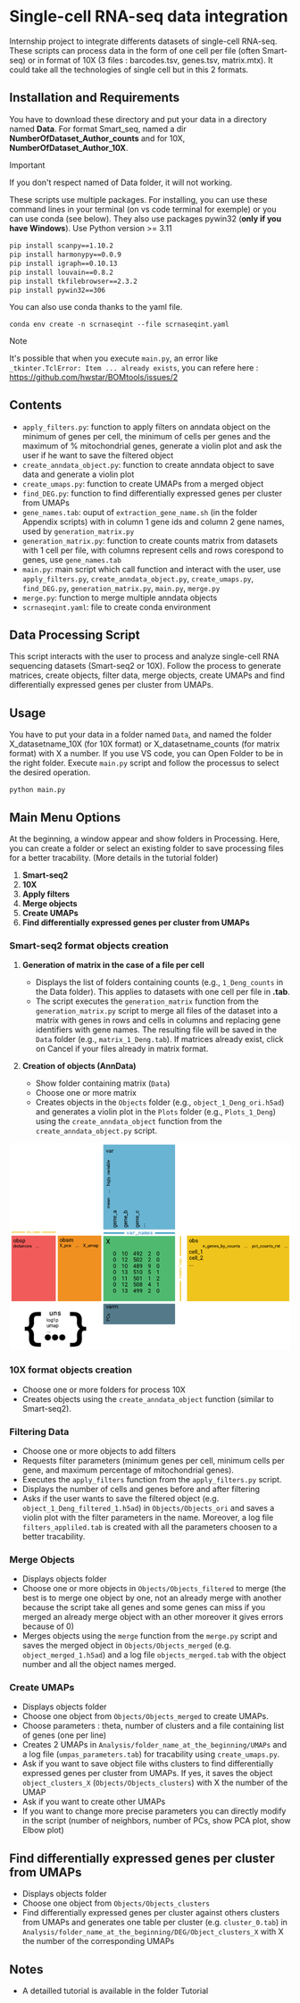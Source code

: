# Single-cell RNA-seq data integration

Internship project to integrate differents datasets of single-cell RNA-seq. These scripts can process data in the form of one cell per file (often Smart-seq) or in format of 10X (3 files : barcodes.tsv, genes.tsv, matrix.mtx). It could take all the technologies of single cell but in this 2 formats.

## Installation and Requirements

You have to download these directory and put your data in a directory named **Data**. For format Smart_seq, named a dir **NumberOfDataset_Author_counts** and for 10X, **NumberOfDataset_Author_10X**. 
>[!IMPORTANT]
>If you don't respect named of Data folder, it will not working.

These scripts use multiple packages. For installing, you can use these command lines in your terminal (on vs code terminal for exemple) or you can use conda (see below).
They also use packages pywin32 (**only if you have Windows**).
Use Python version >= 3.11

```
pip install scanpy==1.10.2
pip install harmonypy==0.0.9
pip install igraph==0.10.13
pip install louvain==0.8.2
pip install tkfilebrowser==2.3.2
pip install pywin32==306
```

You can also use conda thanks to the yaml file.
```
conda env create -n scrnaseqint --file scrnaseqint.yaml
```
>[!NOTE]
>It's possible that when you execute `main.py`, an error like `_tkinter.TclError: Item ... already exists`, you can refere here : https://github.com/hwstar/BOMtools/issues/2


## Contents

- `apply_filters.py`: function to apply filters on anndata object on the minimum of genes per cell, the minimum of cells per genes and the maximum of % mitochondrial genes, generate a violin plot and ask the user if he want to save the filtered object
- `create_anndata_object.py`: function to create anndata object to save data and generate a violin plot
- `create_umaps.py`: function to create UMAPs from a merged object
- `find_DEG.py`: function to find differentially expressed genes per cluster from UMAPs
- `gene_names.tab`: ouput of `extraction_gene_name.sh` (in the folder Appendix scripts) with in column 1 gene ids and column 2 gene names, used by `generation_matrix.py`
- `generation_matrix.py`: function to create counts matrix from datasets with 1 cell per file, with columns represent cells and rows corespond to genes, use `gene_names.tab`
- `main.py`: main script which call function and interact with the user, use `apply_filters.py`, `create_anndata_object.py`, `create_umaps.py`, `find_DEG.py`, `generation_matrix.py`, `main.py`, `merge.py`
- `merge.py`: function to merge multiple anndata objects
- `scrnaseqint.yaml`: file to create conda environment

## Data Processing Script

This script interacts with the user to process and analyze single-cell RNA sequencing datasets (Smart-seq2 or 10X). Follow the process to generate matrices, create objects, filter data, merge objects, create UMAPs and find differentially expressed genes per cluster from UMAPs.

## Usage

You have to put your data in a folder named `Data`, and named the folder X_datasetname_10X (for 10X format) or X_datasetname_counts (for matrix format) with X a number. 
If you use VS code, you can Open Folder to be in the right folder. Execute `main.py` script and follow the processus to select the desired operation.

```
python main.py
```

## Main Menu Options

At the beginning, a window appear and show folders in Processing. Here, you can create a folder or select an existing folder to save processing files for a better tracability. (More details in the tutorial folder)

1. **Smart-seq2**
2. **10X**
3. **Apply filters**
4. **Merge objects**
5. **Create UMAPs**
6. **Find differentially expressed genes per cluster from UMAPs**

### Smart-seq2 format objects creation

1. **Generation of matrix in the case of a file per cell**
    - Displays the list of folders containing counts (e.g., `1_Deng_counts` in the Data folder). This applies to datasets with one cell per file in **.tab**.
    - The script executes the `generation_matrix` function from the `generation_matrix.py` script to merge all files of the dataset into a matrix with genes in rows and cells in columns and replacing gene identifiers with gene names. The resulting file will be saved in the `Data` folder (e.g., `matrix_1_Deng.tab`). If matrices already exist, click on Cancel if your files already in matrix format.

2. **Creation of objects (AnnData)**
    - Show folder containing matrix (`Data`)
    - Choose one or more matrix
    - Creates objects in the `Objects` folder (e.g., `object_1_Deng_ori.h5ad`) and generates a violin plot in the `Plots` folder (e.g., `Plots_1_Deng`) using the `create_anndata_object` function from the `create_anndata_object.py` script.

![anndata object](Images/anndata_object.png)

### 10X format objects creation

- Choose one or more folders for process 10X
- Creates objects using the `create_anndata_object` function (similar to Smart-seq2).

### Filtering Data

- Choose one or more objects to add filters
- Requests filter parameters (minimum genes per cell, minimum cells per gene, and maximum percentage of mitochondrial genes).
- Executes the `apply_filters` function from the `apply_filters.py` script.
- Displays the number of cells and genes before and after filtering 
- Asks if the user wants to save the filtered object (e.g. `object_1_Deng_filtered_1.h5ad`) in `Objects/Objects_ori` and saves a violin plot with the filter parameters in the name. Moreover, a log file `filters_appliled.tab` is created with all the parameters choosen to a better tracability.

### Merge Objects

- Displays objects folder
- Choose one or more objects in `Objects/Objects_filtered` to merge (the best is to merge one object by one, not an already merge with another because the script take all genes and some genes can miss if you merged an already merge object with an other moreover it gives errors because of 0)
- Merges objects using the `merge` function from the `merge.py` script and saves the merged object in `Objects/Objects_merged` (e.g. `object_merged_1.h5ad`) and a log file `objects_merged.tab` with the object number and all the object names merged.

### Create UMAPs
- Displays objects folder
- Choose one object from `Objects/Objects_merged` to create UMAPs.
- Choose parameters : theta, number of clusters and a file containing list of genes (one per line)
- Creates 2 UMAPs in `Analysis/folder_name_at_the_beginning/UMAPs` and a log file (`umpas_parameters.tab`) for tracability using `create_umaps.py`.
- Ask if you want to save object file withs clusters to find differentially expressed genes per cluster from UMAPs. If yes, it saves the object `object_clusters_X` (`Objects/Objects_clusters`) with X the number of the UMAP 
- Ask if you want to create other UMAPs
- If you want to change more precise parameters you can directly modify in the script (number of neighbors, number of PCs, show PCA plot, show Elbow plot)

## Find differentially expressed genes per cluster from UMAPs
- Displays objects folder
- Choose one object from `Objects/Objects_clusters`
- Find differentially expressed genes per cluster against others clusters from UMAPs and generates one table per cluster (e.g. `cluster_0.tab`) in `Analysis/folder_name_at_the_beginning/DEG/Object_clusters_X` with X the number of the corresponding UMAPs

## Notes

- A detailled tutorial is available in the folder Tutorial
